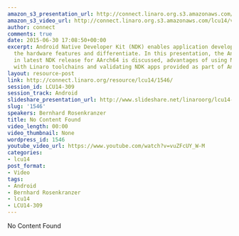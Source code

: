 ```yaml
---
amazon_s3_presentation_url: http://connect.linaro.org.s3.amazonaws.com/hkg15/Videos/09-17-Wednesday/LCU14-309.pdf
amazon_s3_video_url: http://connect.linaro.org.s3.amazonaws.com/lcu14/videos/09-17-Wednesday/LCU14-309-+Introducing+Android+NDK+for+64bit+Armv8+SOCs.mp4
author: connect
comments: true
date: 2015-06-30 17:08:50+00:00
excerpt: Android Native Developer Kit (NDK) enables application developers leverage
  the hardware features and differentiate. In this presentation, the Android NDK changes
  in latest NDK release for AArch64 is discussed, advantages of using NDK compiled
  with Linaro toolchains and validating NDK apps provided as part of Android is discussed.
layout: resource-post
link: http://connect.linaro.org/resource/lcu14/1546/
session_id: LCU14-309
session_track: Android
slideshare_presentation_url: http://www.slideshare.net/linaroorg/lcu14-309-introducing-android-ndk-for-64bit-ar-mv8-socs
slug: '1546'
speakers: Bernhard Rosenkranzer
title: No Content Found
video_length: 00:00
video_thumbnail: None
wordpress_id: 1546
youtube_video_url: https://www.youtube.com/watch?v=vuZFcUY_W-M
categories:
- lcu14
post_format:
- Video
tags:
- Android
- Bernhard Rosenkranzer
- lcu14
- LCU14-309
---
```


No Content Found
